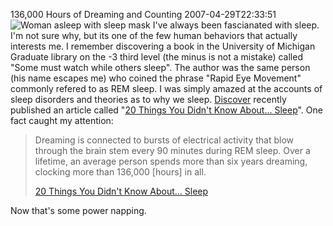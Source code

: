 136,000 Hours of Dreaming and Counting
2007-04-29T22:33:51
![Woman asleep with sleep mask](http://www.myotherdrive.com/public/blueonion/Blog/sleep-mask.jpg) I've always been fascianated with sleep. I'm not sure why, but its one of the few human behaviors that actually interests me. I remember discovering a book in the University of Michigan Graduate library on the -3 third level (the minus is not a mistake) called "Some must watch while others sleep". The author was the same person (his name escapes me) who coined the phrase "Rapid Eye Movement" commonly refered to as REM sleep. I was simply amazed at the accounts of sleep disorders and theories as to why we sleep. [Discover](http://www.discover.com) recently published an article called "[20 Things You Didn't Know About... Sleep](http://discovermagazine.com/2006/jul/20thingssleep)". One fact caught my attention:

> Dreaming is connected to bursts of electrical activity that blow through the brain stem every 90 minutes during REM sleep. Over a lifetime, an average person spends more than six years dreaming, clocking more than 136,000 [hours] in all.
> 
> [20 Things You Didn't Know About... Sleep](http://discovermagazine.com/2006/jul/20thingssleep)

Now that's some power napping.
